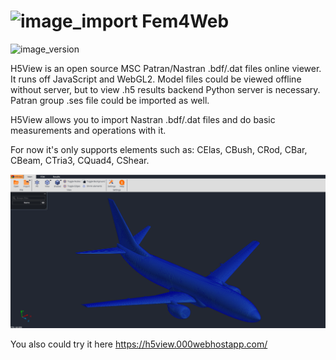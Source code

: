 # ![image_import](flask/static/img/Logo.svg 'Intro') Fem4Web
![image_version](https://img.shields.io/badge/build-beta%20%5Bv.%200.0.1%5D-blue.svg 'Version') 

H5View is an open source MSC Patran/Nastran .bdf/.dat files online viewer. It runs off JavaScript and WebGL2. Model files could be viewed offline without server, but to view .h5 results backend Python server is necessary. 
Patran group .ses file could be imported as well.

H5View allows you to import Nastran .bdf/.dat files and do basic measurements and operations with it.

For now it's only supports elements such as:
  CElas, CBush, CRod, CBar, CBeam, CTria3, CQuad4, CShear.
  
  ![image_import](wiki/image1.png 'Example')

You also could try it here
https://h5view.000webhostapp.com/
